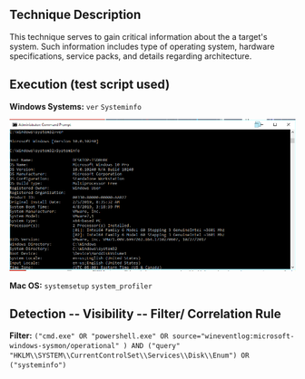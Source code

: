 ## Technique Description

This technique serves to gain critical information about the a target's system. Such information includes type of operating system, hardware specifications, service packs, and details regarding architecture. 



## Execution (test script used)

**Windows Systems:** ```ver``` ```Systeminfo```

![](../images/T1082_Execute.PNG)

**Mac OS:** ```systemsetup``` ```system_profiler```

## Detection -- Visibility -- Filter/ Correlation Rule

**Filter:** ```("cmd.exe" OR "powershell.exe" OR source="wineventlog:microsoft-windows-sysmon/operational" ) AND ("query" "HKLM\\SYSTEM\\CurrentControlSet\\Services\\Disk\\Enum") OR ("systeminfo")```
